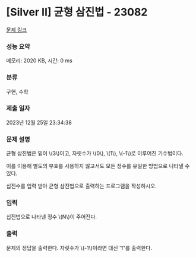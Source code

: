 # [Silver II] 균형 삼진법 - 23082 

[문제 링크](https://www.acmicpc.net/problem/23082) 

### 성능 요약

메모리: 2020 KB, 시간: 0 ms

### 분류

구현, 수학

### 제출 일자

2023년 12월 25일 23:34:38

### 문제 설명

<p>균형 삼진법은 밑이 \(3\)이고, 자릿수가 \(0\), \(1\), \(-1\)로 이루어진 기수법이다.</p>

<p>이를 이용해 별도의 부호를 사용하지 않고서도 모든 정수를 유일한 방법으로 나타낼 수 있다.</p>

<p>십진수를 입력 받아 균형 삼진법으로 출력하는 프로그램을 작성하시오.</p>

### 입력 

 <p>십진법으로 나타낸 정수 \(N\)이 주어진다.</p>

### 출력 

 <p>문제의 정답을 출력한다. 자릿수가 \(-1\)이라면 대신 '<code>T</code>'를 출력한다.</p>

